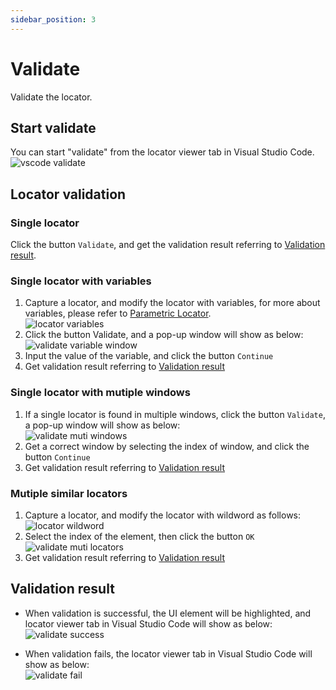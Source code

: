 ```yaml
---
sidebar_position: 3
---
```

# Validate

Validate the locator. 

## Start validate
You can start "validate" from the locator viewer tab in Visual Studio Code.  
![vscode validate](../../img/recorder_validate_vscode.png)

## Locator validation
### Single locator

Click the button `Validate`, and get the validation result referring to [Validation result](#validation-result).

### Single locator with variables

1. Capture a locator, and modify the locator with variables, for more about variables, please refer to [Parametric Locator](./../../../tutorial/parametric_locator.md).  
![locator variables](../../img/locator_variables.png)
2. Click the button Validate, and a pop-up window will show as below:   
![validate variable window](../../img/validate_variable_window.png)
3. Input the value of the variable, and click the button `Continue`
4. Get validation result referring to [Validation result](#validation-result)

### Single locator with mutiple windows
1. If a single locator is found in multiple windows, click the button `Validate`, a pop-up window will show as below:    
![validate muti windows](../../img/validate_muti_window.png)
2. Get a correct window by selecting the index of window, and click the button `Continue`
3. Get validation result referring to [Validation result](#validation-result)

### Mutiple similar locators
1. Capture a locator, and modify the locator with wildword as follows:
![locator wildword](../../img/locator_wildword.png)
2. Select the index of the element, then click the button `OK`  
![validate muti locators](../../img/validate_muti_locators.png)
3. Get validation result referring to [Validation result](#validation-result)

## Validation result
- When validation is successful, the UI element will be highlighted, and locator viewer tab in Visual Studio Code will show as below:  
![validate success](../../img/validate_success.png)

- When validation fails, the locator viewer tab in Visual Studio Code will show as below:  
![validate fail](../../img/validate_err.png)



